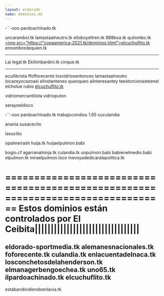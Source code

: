 ```yaml
---
layout: eldorado
name: dominios.md
---
```


-´´-ooo
 pardoachinado.tk

uncarambol.tk
lamastaalneutro.tk
elloboyeltren.tk
888boa.tk
quilombo.tk
<a href="https://elcuchuflito.tk"><img src="https://"copaamerica-2021.tk/dominios.html">elcuchuflito.tk</a>
ennombredequien.tk

-------------------
Lai
legal.tk
Ekiliimbardini.tk
cinque.tk

--------------------
ecuilibrista
ffofforecente
losvidriosentonces
lamastaalneutro
locazeyocazoasi
elinstanteneo
queoqueo
alinteresantey
teestorcionasteenel
elcholue
rubio
<a href="https://elcuchuflito.tk">elcuchuflito.tk</a>

vidriomercantilista
vidrioputon

serayoeldisco


-´´-ooo
 pardoachinado.tk
trabajocondios
1.65
cuculandia

anania
susacecito

lasuciito

opalmeirash
huija.tk
huijaelpulmon.babi

bogio.cf
agarranalninja.tk
culandia.tk
unpulmon.babi
babienelmedio.babi
elpulmon.tk
miraelpulmon.loco
mevoyadedicaralapolitica.tk

================================================================================
Estos dominios están controlados por El Ceibita|||||||||||||||||||||||||||||||||
================================================================================

eldorado-sportmedia.tk
alemanesnacionales.tk
foforecente.tk
culandia.tk
enlacuentadelnaca.tk
losconchetosdelahenderson.tk
elmanagerbengoechea.tk
uno65.tk
ilpardoachinado.tk
elcuchuflito.tk
--------------------------------------------------------------------------------
estabandividiendoenlavia.tk
